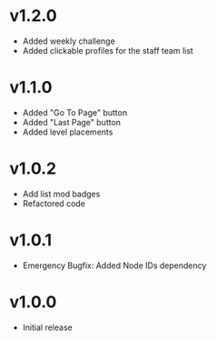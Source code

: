# v1.2.0

- Added weekly challenge
- Added clickable profiles for the staff team list

# v1.1.0

- Added "Go To Page" button
- Added "Last Page" button
- Added level placements

# v1.0.2

- Add list mod badges
- Refactored code

# v1.0.1

- Emergency Bugfix: Added Node IDs dependency

# v1.0.0

- Initial release